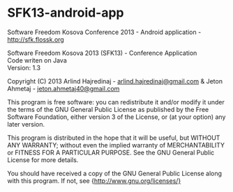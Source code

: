 SFK13-android-app
=================

Software Freedom Kosova Conference 2013 - Android application - http://sfk.flossk.org
<br>

Software Freedom Kosova 2013 (SFK13) - Conference Application <br>
Code writen on Java <br>
Version: 1.3 <br>

Copyright (C) 2013 Arlind Hajredinaj - arlind.hajredinaj@gmail.com & Jeton Ahmetaj - jeton.ahmetaj40@gmail.com 

This program is free software: you can redistribute it and/or modify
it under the terms of the GNU General Public License as published by
the Free Software Foundation, either version 3 of the License, or
(at your option) any later version.

This program is distributed in the hope that it will be useful,
but WITHOUT ANY WARRANTY; without even the implied warranty of
MERCHANTABILITY or FITNESS FOR A PARTICULAR PURPOSE.  See the
GNU General Public License for more details.

You should have received a copy of the GNU General Public License
along with this program.  If not, see {http://www.gnu.org/licenses/}

